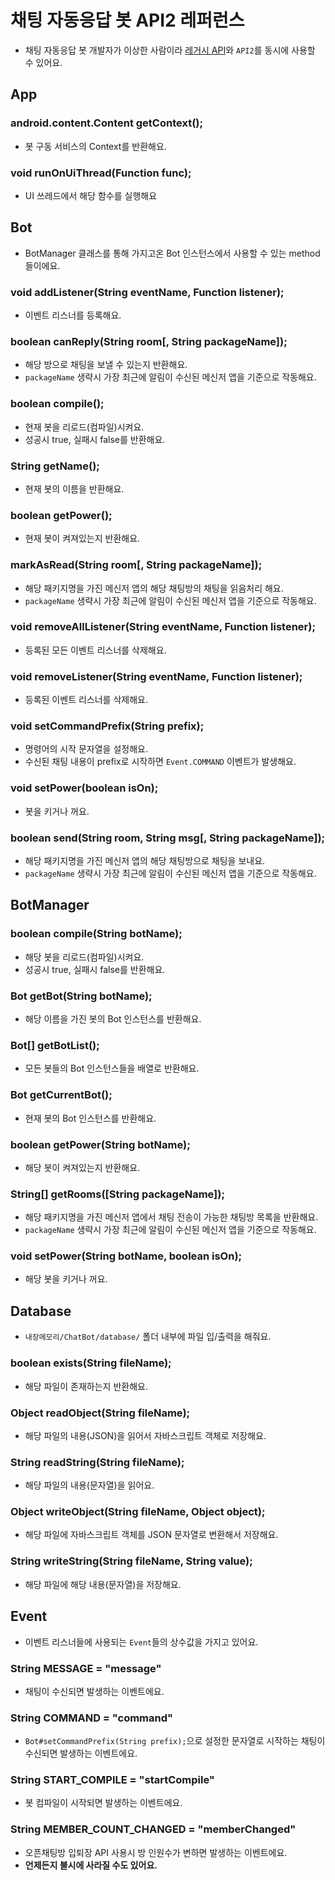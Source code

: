 # 채팅 자동응답 봇 API2 레퍼런스
* 채팅 자동응답 봇 개발자가 이상한 사람이라 [레거시 API](Api1.md)와 `API2`를 동시에 사용할 수 있어요.

## App
### android.content.Content getContext();
* 봇 구동 서비스의 Context를 반환해요.
### void runOnUiThread(Function func);
* UI 쓰레드에서 해당 함수를 실행해요

## Bot
* BotManager 클래스를 통해 가지고온 Bot 인스턴스에서 사용할 수 있는 method들이에요.
### void addListener(String eventName, Function listener);
* 이벤트 리스너를 등록해요.
### boolean canReply(String room\[, String packageName\]);
* 해당 방으로 채팅을 보낼 수 있는지 반환해요.
* `packageName` 생략시 가장 최근에 알림이 수신된 메신저 앱을 기준으로 작동해요.
### boolean compile();
* 현재 봇을 리로드(컴파일)시켜요.
* 성공시 true, 실패시 false를 반환해요.
### String getName();
* 현재 봇의 이름을 반환해요.
### boolean getPower();
* 현재 봇이 켜져있는지 반환해요.
### markAsRead(String room\[, String packageName\]);
* 해당 패키지명을 가진 메신저 앱의 해당 채팅방의 채팅을 읽음처리 해요.
* `packageName` 생략시 가장 최근에 알림이 수신된 메신저 앱을 기준으로 작동해요.
### void removeAllListener(String eventName, Function listener);
* 등록된 모든 이벤트 리스너를 삭제해요.
### void removeListener(String eventName, Function listener);
* 등록된 이벤트 리스너를 삭제해요.
### void setCommandPrefix(String prefix);
* 명령어의 시작 문자열을 설정해요.
* 수신된 채팅 내용이 prefix로 시작하면 `Event.COMMAND` 이벤트가 발생해요.
### void setPower(boolean isOn);
* 봇을 키거나 꺼요.
### boolean send(String room, String msg\[, String packageName\]);
* 해당 패키지명을 가진 메신저 앱의 해당 채팅방으로 채팅을 보내요.
* `packageName` 생략시 가장 최근에 알림이 수신된 메신저 앱을 기준으로 작동해요.

## BotManager
### boolean compile(String botName);
* 해당 봇을 리로드(컴파일)시켜요.
* 성공시 true, 실패시 false를 반환해요.
### Bot getBot(String botName);
* 해당 이름을 가진 봇의 Bot 인스턴스를 반환해요.
### Bot[] getBotList();
* 모든 봇들의 Bot 인스턴스들을 배열로 반환해요.
### Bot getCurrentBot();
* 현재 봇의 Bot 인스턴스를 반환해요.
### boolean getPower(String botName);
* 해당 봇이 켜져있는지 반환해요.
### String[] getRooms(\[String packageName\]);
* 해당 패키지명을 가진 메신저 앱에서 채팅 전송이 가능한 채팅방 목록을 반환해요.
* `packageName` 생략시 가장 최근에 알림이 수신된 메신저 앱을 기준으로 작동해요.
### void setPower(String botName, boolean isOn);
* 해당 봇을 키거나 꺼요.

## Database
* `내장메모리/ChatBot/database/` 폴더 내부에 파일 입/출력을 해줘요.
### boolean exists(String fileName);
* 해당 파일이 존재하는지 반환해요.
### Object readObject(String fileName);
* 해당 파일의 내용(JSON)을 읽어서 자바스크립트 객체로 저장해요.
### String readString(String fileName);
* 해당 파일의 내용(문자열)을 읽어요.
### Object writeObject(String fileName, Object object);
* 해당 파일에 자바스크립트 객체를 JSON 문자열로 변환해서 저장해요.
### String writeString(String fileName, String value);
* 해당 파일에 해당 내용(문자열)을 저장해요.

## Event
* 이벤트 리스너들에 사용되는 `Event`들의 상수값을 가지고 있어요.
### String MESSAGE = "message"
* 채팅이 수신되면 발생하는 이벤트에요.
### String COMMAND = "command"
* `Bot#setCommandPrefix(String prefix);`으로 설정한 문자열로 시작하는 채팅이 수신되면 발생하는 이벤트에요.
### String START_COMPILE = "startCompile"
* 봇 컴파일이 시작되면 발생하는 이벤트에요.
### String MEMBER_COUNT_CHANGED = "memberChanged"
* 오픈채팅방 입퇴장 API 사용시 방 인원수가 변하면 발생하는 이벤트에요.
* **언제든지 불시에 사라질 수도 있어요.**
